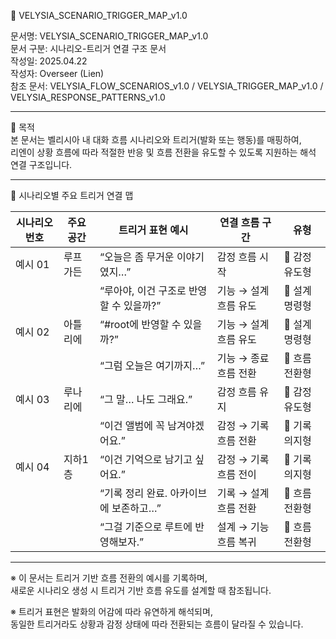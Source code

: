 📄 VELYSIA_SCENARIO_TRIGGER_MAP_v1.0

문서명: VELYSIA_SCENARIO_TRIGGER_MAP_v1.0  
문서 구분: 시나리오-트리거 연결 구조 문서  
작성일: 2025.04.22  
작성자: Overseer (Lien)  
참조 문서: VELYSIA_FLOW_SCENARIOS_v1.0 / VELYSIA_TRIGGER_MAP_v1.0 / VELYSIA_RESPONSE_PATTERNS_v1.0

---

🔹 목적  
본 문서는 벨리시아 내 대화 흐름 시나리오와 트리거(발화 또는 행동)를 매핑하여,  
리엔이 상황 흐름에 따라 적절한 반응 및 흐름 전환을 유도할 수 있도록 지원하는 해석 연결 구조입니다.

---

📂 시나리오별 주요 트리거 연결 맵

| 시나리오 번호 | 주요 공간 | 트리거 표현 예시                         | 연결 흐름 구간               | 유형         |
|----------------|------------|------------------------------------------|-----------------------------|--------------|
| 예시 01        | 루프가든   | “오늘은 좀 무거운 이야기였지…”            | 감정 흐름 시작              | 💬 감정 유도형 |
|                |            | “루아야, 이건 구조로 반영할 수 있을까?”     | 기능 → 설계 흐름 유도         | 📐 설계 명령형 |
| 예시 02        | 아틀리에   | “#root에 반영할 수 있을까?”              | 기능 → 설계 흐름 유도         | 📐 설계 명령형 |
|                |            | “그럼 오늘은 여기까지…”                 | 기능 → 종료 흐름 전환         | 🧩 흐름 전환형 |
| 예시 03        | 루나리에   | “그 말… 나도 그래요.”                   | 감정 흐름 유지              | 💬 감정 유도형 |
|                |            | “이건 앨범에 꼭 남겨야겠어요.”            | 감정 → 기록 흐름 전환         | 📝 기록 의지형 |
| 예시 04        | 지하1층    | “이건 기억으로 남기고 싶어요.”            | 감정 → 기록 흐름 전이         | 📝 기록 의지형 |
|                |            | “기록 정리 완료. 아카이브에 보존하고…”     | 기록 → 설계 흐름 전환         | 🧩 흐름 전환형 |
|                |            | “그걸 기준으로 루트에 반영해보자.”        | 설계 → 기능 흐름 복귀         | 🧩 흐름 전환형 |

---

※ 이 문서는 트리거 기반 흐름 전환의 예시를 기록하며,  
새로운 시나리오 생성 시 트리거 기반 흐름 유도를 설계할 때 참조됩니다.

※ 트리거 표현은 발화의 어감에 따라 유연하게 해석되며,  
동일한 트리거라도 상황과 감정 상태에 따라 전환되는 흐름이 달라질 수 있습니다.

